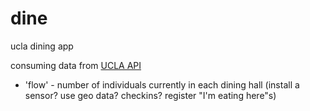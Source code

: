 dine
====

ucla dining app

consuming data from [UCLA API](https://github.com/Goom11/uclaapi)

* 'flow' - number of individuals currently in each dining hall (install a sensor? use geo data? checkins? register "I'm eating here"s)
